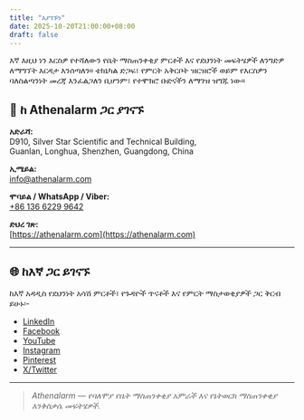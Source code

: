 ```yaml
---
title: "እያገኙን"
date: 2025-10-20T21:00:00+08:00
draft: false
---
```


እኛ እዚህ ነን እርስዎ የተሻለውን የቤት ማስጠንቀቂያ ምርቶች እና የደህንነት መፍትሄዎች ለንግድዎ ለማግኘት እርዳታ እንሰጣለን። ቴክኒካል ድጋፍ፣ የምርት አቅርቦት ዝርዝሮች ወይም የእርስዎን ባለስልጣንነት መረጃ እንፈልጋለን ቢሆንም፣ የተሞክሮ ቡድናችን ለማገዝ ዝግጁ ነው።

## 📍 ከ Athenalarm ጋር ያገናኙ

**አድራሻ:**  
D910, Silver Star Scientific and Technical Building,  
Guanlan, Longhua, Shenzhen, Guangdong, China  

**ኢሜይል:**  
[info@athenalarm.com](mailto:info@athenalarm.com)

**ሞባይል / WhatsApp / Viber:**  
[+86 136 6229 9642](https://api.whatsapp.com/send?phone=8613662299642)

**ድህረ ገጽ:**  
[https://athenalarm.com](https://athenalarm.com)

---

## 🌐 ከእኛ ጋር ይገናኙ

ከእኛ አዳዲስ የደህንነት አሳሽ ምርቶች፣ የጉዳዮች ጥናቶች እና የምርት ማስታወቂያዎች ጋር ቅርብ ይሁኑ፡-

- [LinkedIn](https://www.linkedin.com/company/athenalarm)
- [Facebook](https://www.facebook.com/athenalarm)
- [YouTube](https://www.youtube.com/@athenalarm3663)
- [Instagram](https://www.instagram.com/athenalarm)
- [Pinterest](https://www.pinterest.com/athenalarm/)
- [X/Twitter](https://x.com/Athenalarm)

---

> _Athenalarm — የባለሞያ የቤት ማስጠንቀቂያ አምራች እና የኔትወርክ ማስጠንቀቂያ እንቅስቃሴ መፍትሄዎች._